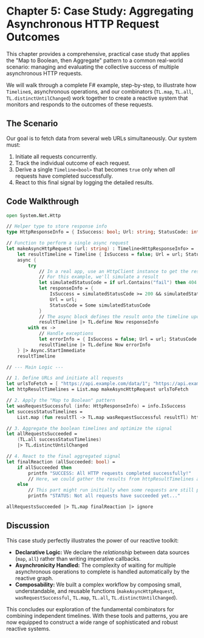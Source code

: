 # Chapter 5: Case Study: Aggregating Asynchronous HTTP Request Outcomes

This chapter provides a comprehensive, practical case study that applies the "Map to Boolean, then Aggregate" pattern to a common real-world scenario: managing and evaluating the collective success of multiple asynchronous HTTP requests.

We will walk through a complete F# example, step-by-step, to illustrate how `Timeline`s, asynchronous operations, and our combinators (`TL.map`, `TL.all`, `TL.distinctUntilChanged`) work together to create a reactive system that monitors and responds to the outcomes of these requests.

## The Scenario

Our goal is to fetch data from several web URLs simultaneously. Our system must:

1.  Initiate all requests concurrently.
2.  Track the individual outcome of each request.
3.  Derive a single `Timeline<bool>` that becomes `true` only when *all* requests have completed successfully.
4.  React to this final signal by logging the detailed results.

## Code Walkthrough

```fsharp
open System.Net.Http

// Helper type to store response info
type HttpResponseInfo = { IsSuccess: bool; Url: string; StatusCode: int option }

// Function to perform a single async request
let makeAsyncHttpRequest (url: string) : Timeline<HttpResponseInfo> =
    let resultTimeline = Timeline { IsSuccess = false; Url = url; StatusCode = None }
    async {
        try
            // In a real app, use an HttpClient instance to get the response
            // For this example, we'll simulate a result
            let simulatedStatusCode = if url.Contains("fail") then 404 else 200
            let responseInfo = {
                IsSuccess = simulatedStatusCode >= 200 && simulatedStatusCode < 300;
                Url = url;
                StatusCode = Some simulatedStatusCode
            }
            // The async block defines the result onto the timeline upon completion
            resultTimeline |> TL.define Now responseInfo
        with ex ->
            // Handle exceptions
            let errorInfo = { IsSuccess = false; Url = url; StatusCode = None }
            resultTimeline |> TL.define Now errorInfo
    } |> Async.StartImmediate
    resultTimeline

// --- Main Logic ---

// 1. Define URLs and initiate all requests
let urlsToFetch = [ "https://api.example.com/data/1"; "https://api.example.com/data/2" ]
let httpResultTimelines = List.map makeAsyncHttpRequest urlsToFetch

// 2. Apply the "Map to Boolean" pattern
let wasRequestSuccessful (info: HttpResponseInfo) = info.IsSuccess
let successStatusTimelines =
    List.map (fun resultTl -> TL.map wasRequestSuccessful resultTl) httpResultTimelines

// 3. Aggregate the boolean timelines and optimize the signal
let allRequestsSucceeded =
    (TL.all successStatusTimelines)
    |> TL.distinctUntilChanged

// 4. React to the final aggregated signal
let finalReaction (allSucceeded: bool) =
    if allSucceeded then
        printfn "SUCCESS: All HTTP requests completed successfully!"
        // Here, we could gather the results from httpResultTimelines and process them
    else
        // This part might run initially when some requests are still pending
        printfn "STATUS: Not all requests have succeeded yet..."

allRequestsSucceeded |> TL.map finalReaction |> ignore
```

## Discussion

This case study perfectly illustrates the power of our reactive toolkit:

* **Declarative Logic:** We declare the *relationship* between data sources (`map`, `all`) rather than writing imperative callbacks.
* **Asynchronicity Handled:** The complexity of waiting for multiple asynchronous operations to complete is handled automatically by the reactive graph.
* **Composability:** We built a complex workflow by composing small, understandable, and reusable functions (`makeAsyncHttpRequest`, `wasRequestSuccessful`, `TL.map`, `TL.all`, `TL.distinctUntilChanged`).

This concludes our exploration of the fundamental combinators for combining independent timelines. With these tools and patterns, you are now equipped to construct a wide range of sophisticated and robust reactive systems.